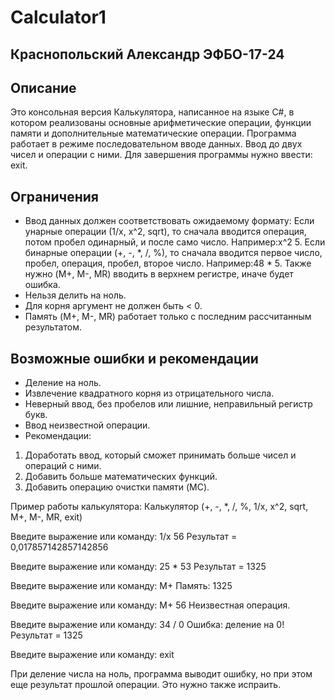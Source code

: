 # Calculator1

## Краснопольский Александр ЭФБО-17-24

## Описание
Это консольная версия Калькулятора, написанное на языке C#, в котором реализованы основные арифметические операции, функции памяти и дополнительные математические операции. Программа работает в режиме последовательном вводе данных. Ввод до двух чисел и операции с ними. Для завершения программы нужно ввести: exit.

## Ограничения
- Ввод данных должен соответствовать ожидаемому формату:
 Если унарные операции (1/x, x^2, sqrt), то сначала вводится операция, потом пробел одинарный, и после само число. Например:x^2 5.
 Если бинарные операции (+, -, *, /, %), то сначала вводится первое число, пробел, операция, пробел, второе число. Например:48 * 5.
 Также нужно (M+, M-, MR) вводить в верхнем регистре, иначе будет ошибка.
- Нельзя делить на ноль.
- Для корня аргумент не должен быть < 0.
- Память (M+, M-, MR) работает только с последним рассчитанным результатом.

## Возможные ошибки и рекомендации
- Деление на ноль.
- Извлечение квадратного корня из отрицательного числа.
- Неверный ввод, без пробелов или лишние, неправильный регистр букв.
- Ввод неизвестной операции.
- Рекомендации:
1. Доработать ввод, который сможет принимать больше чисел и операций с ними.
2. Добавить больше математических функций.
3. Добавить операцию очистки памяти (MC).

Пример работы калькулятора:
Калькулятор (+, -, *, /, %, 1/x, x^2, sqrt, M+, M-, MR, exit)

Введите выражение или команду: 1/x 56
Результат = 0,017857142857142856

Введите выражение или команду: 25 * 53
Результат = 1325

Введите выражение или команду: M+
Память: 1325

Введите выражение или команду: M+ 56
Неизвестная операция.

Введите выражение или команду: 34 / 0
Ошибка: деление на 0!
Результат = 1325

Введите выражение или команду: exit

При деление числа на ноль, программа выводит ошибку, но при этом еще результат прошлой операции. Это нужно также испраить.
